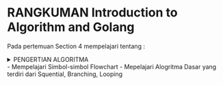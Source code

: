 # RANGKUMAN Introduction to Algorithm and Golang

Pada pertemuan Section 4 mempelajari tentang :

<details>
<summary>PENGERTIAN ALGORITMA</summary>
<br>
Algoritma adalah prosedur komputasi yang didefinisikan dengan baik yang mengambil beberapa nilai input dan menghasilkan nilai output, Contohnya adalah Ketika User ingin memasukan input dan inputan itu akan di proses oleh komputer dan ketika selesai proses akan menghasilkan Output yang user input di pertama kali.
<br>
<br>
Contoh Dari Algoritma itu ada 3 :
<br>
 1. Squential adalah algoritma yang langsung di process
   <br>
 2. Branching adalah algoritma yang menggunakan kondisi terlebih dahulu kemudian di process
   <br>
 3. Looping adalah algoritma yang menggunkana perulangan terlebih dahulu kemudian di process
<br>
<br>
Kegunaan Algorimta terdiri dari :
<br>
 1. Check Prime Number : untuk mengecek bilangan prima
   <br>
 2. Sorting            : untuk memisahkan data
   <br>
 3. Seacrhing          : untuk mencari data yang di inginkan
</details>
- Mempelajari Simbol-simbol Flowchart
- Mepelajari Alogritma Dasar yang terdiri dari Squential, Branching, Looping
